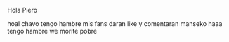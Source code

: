 Hola Piero

hoal chavo
tengo hambre
mis fans daran like y comentaran manseko haaa
tengo hambre we
morite pobre
